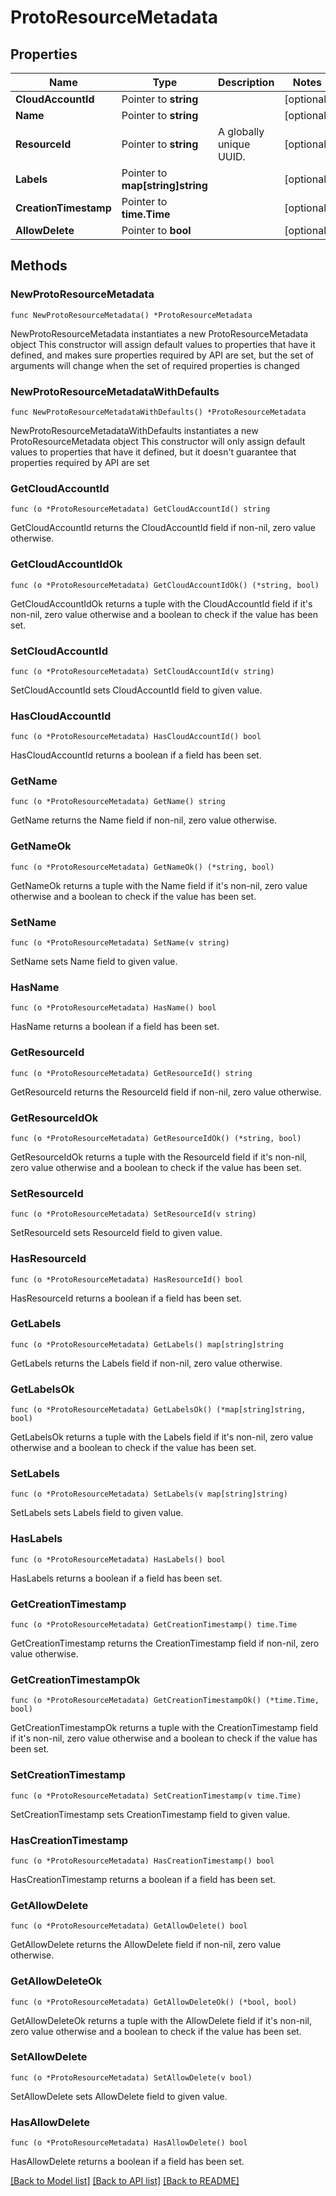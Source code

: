 # ProtoResourceMetadata

## Properties

Name | Type | Description | Notes
------------ | ------------- | ------------- | -------------
**CloudAccountId** | Pointer to **string** |  | [optional] 
**Name** | Pointer to **string** |  | [optional] 
**ResourceId** | Pointer to **string** | A globally unique UUID. | [optional] 
**Labels** | Pointer to **map[string]string** |  | [optional] 
**CreationTimestamp** | Pointer to **time.Time** |  | [optional] 
**AllowDelete** | Pointer to **bool** |  | [optional] 

## Methods

### NewProtoResourceMetadata

`func NewProtoResourceMetadata() *ProtoResourceMetadata`

NewProtoResourceMetadata instantiates a new ProtoResourceMetadata object
This constructor will assign default values to properties that have it defined,
and makes sure properties required by API are set, but the set of arguments
will change when the set of required properties is changed

### NewProtoResourceMetadataWithDefaults

`func NewProtoResourceMetadataWithDefaults() *ProtoResourceMetadata`

NewProtoResourceMetadataWithDefaults instantiates a new ProtoResourceMetadata object
This constructor will only assign default values to properties that have it defined,
but it doesn't guarantee that properties required by API are set

### GetCloudAccountId

`func (o *ProtoResourceMetadata) GetCloudAccountId() string`

GetCloudAccountId returns the CloudAccountId field if non-nil, zero value otherwise.

### GetCloudAccountIdOk

`func (o *ProtoResourceMetadata) GetCloudAccountIdOk() (*string, bool)`

GetCloudAccountIdOk returns a tuple with the CloudAccountId field if it's non-nil, zero value otherwise
and a boolean to check if the value has been set.

### SetCloudAccountId

`func (o *ProtoResourceMetadata) SetCloudAccountId(v string)`

SetCloudAccountId sets CloudAccountId field to given value.

### HasCloudAccountId

`func (o *ProtoResourceMetadata) HasCloudAccountId() bool`

HasCloudAccountId returns a boolean if a field has been set.

### GetName

`func (o *ProtoResourceMetadata) GetName() string`

GetName returns the Name field if non-nil, zero value otherwise.

### GetNameOk

`func (o *ProtoResourceMetadata) GetNameOk() (*string, bool)`

GetNameOk returns a tuple with the Name field if it's non-nil, zero value otherwise
and a boolean to check if the value has been set.

### SetName

`func (o *ProtoResourceMetadata) SetName(v string)`

SetName sets Name field to given value.

### HasName

`func (o *ProtoResourceMetadata) HasName() bool`

HasName returns a boolean if a field has been set.

### GetResourceId

`func (o *ProtoResourceMetadata) GetResourceId() string`

GetResourceId returns the ResourceId field if non-nil, zero value otherwise.

### GetResourceIdOk

`func (o *ProtoResourceMetadata) GetResourceIdOk() (*string, bool)`

GetResourceIdOk returns a tuple with the ResourceId field if it's non-nil, zero value otherwise
and a boolean to check if the value has been set.

### SetResourceId

`func (o *ProtoResourceMetadata) SetResourceId(v string)`

SetResourceId sets ResourceId field to given value.

### HasResourceId

`func (o *ProtoResourceMetadata) HasResourceId() bool`

HasResourceId returns a boolean if a field has been set.

### GetLabels

`func (o *ProtoResourceMetadata) GetLabels() map[string]string`

GetLabels returns the Labels field if non-nil, zero value otherwise.

### GetLabelsOk

`func (o *ProtoResourceMetadata) GetLabelsOk() (*map[string]string, bool)`

GetLabelsOk returns a tuple with the Labels field if it's non-nil, zero value otherwise
and a boolean to check if the value has been set.

### SetLabels

`func (o *ProtoResourceMetadata) SetLabels(v map[string]string)`

SetLabels sets Labels field to given value.

### HasLabels

`func (o *ProtoResourceMetadata) HasLabels() bool`

HasLabels returns a boolean if a field has been set.

### GetCreationTimestamp

`func (o *ProtoResourceMetadata) GetCreationTimestamp() time.Time`

GetCreationTimestamp returns the CreationTimestamp field if non-nil, zero value otherwise.

### GetCreationTimestampOk

`func (o *ProtoResourceMetadata) GetCreationTimestampOk() (*time.Time, bool)`

GetCreationTimestampOk returns a tuple with the CreationTimestamp field if it's non-nil, zero value otherwise
and a boolean to check if the value has been set.

### SetCreationTimestamp

`func (o *ProtoResourceMetadata) SetCreationTimestamp(v time.Time)`

SetCreationTimestamp sets CreationTimestamp field to given value.

### HasCreationTimestamp

`func (o *ProtoResourceMetadata) HasCreationTimestamp() bool`

HasCreationTimestamp returns a boolean if a field has been set.

### GetAllowDelete

`func (o *ProtoResourceMetadata) GetAllowDelete() bool`

GetAllowDelete returns the AllowDelete field if non-nil, zero value otherwise.

### GetAllowDeleteOk

`func (o *ProtoResourceMetadata) GetAllowDeleteOk() (*bool, bool)`

GetAllowDeleteOk returns a tuple with the AllowDelete field if it's non-nil, zero value otherwise
and a boolean to check if the value has been set.

### SetAllowDelete

`func (o *ProtoResourceMetadata) SetAllowDelete(v bool)`

SetAllowDelete sets AllowDelete field to given value.

### HasAllowDelete

`func (o *ProtoResourceMetadata) HasAllowDelete() bool`

HasAllowDelete returns a boolean if a field has been set.


[[Back to Model list]](../README.md#documentation-for-models) [[Back to API list]](../README.md#documentation-for-api-endpoints) [[Back to README]](../README.md)


